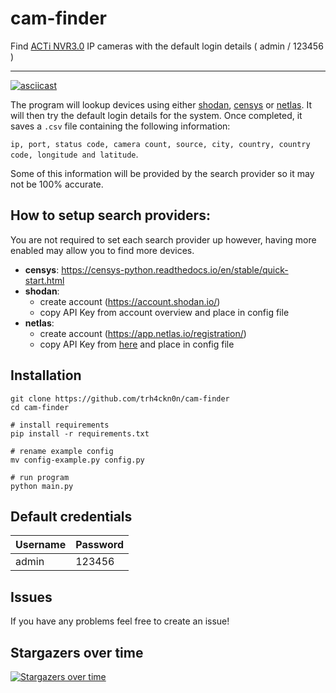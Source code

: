 # cam-finder
Find [ACTi NVR3.0](https://www.acti.com/product/NVR%203%20Enterprise) IP cameras with the default login details ( admin / 123456 )



---

[![asciicast](https://asciinema.org/a/505401.svg)](https://asciinema.org/a/505401)


The program will lookup devices using either [shodan](https://www.shodan.io), [censys](https://search.censys.io/) or [netlas](https://netlas.io/). It will then try the default login details for the system. Once completed, it saves a ``.csv`` file containing the following information: 


``ip, port, status code, camera count, source, city, country, country code, longitude and latitude``. 

Some of this information will be provided by the search provider so it may not be 100% accurate.


## How to setup search providers:
You are not required to set each search provider up however, having more enabled may allow you to find more devices.
- **censys**: https://censys-python.readthedocs.io/en/stable/quick-start.html
- **shodan**:
  - create account (https://account.shodan.io/)
  - copy API Key from account overview and place in config file
- **netlas**:
  - create account (https://app.netlas.io/registration/)
  - copy API Key from [here](https://app.netlas.io/profile) and place in config file

## Installation

```shell
git clone https://github.com/trh4ckn0n/cam-finder
cd cam-finder

# install requirements
pip install -r requirements.txt

# rename example config
mv config-example.py config.py

# run program
python main.py
```

## Default credentials
| Username      | Password |
| -----------   | ----------- |
| admin         | 123456       |

## Issues
If you have any problems feel free to create an issue!


                        
## Stargazers over time
[![Stargazers over time](https://starchart.cc/member87/cam-finder.svg?variant=adaptive)](https://starchart.cc/member87/cam-finder)

                    
